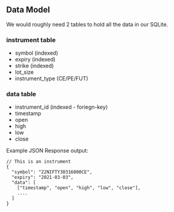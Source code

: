 ## Data Model

We would roughly need 2 tables to hold all the data in our SQLite.

### instrument table
- symbol (indexed)
- expiry (indexed)
- strike (indexed)
- lot_size
- instrument_type (CE/PE/FUT)

### data table
- instrument_id (indexed - foriegn-key)
- timestamp
- open
- high
- low
- close

Example JSON Response output:

```
// This is an instrument
{
  "symbol": "22NIFTY30316000CE",
  "expiry": "2021-03-03",
  "data": [
    ["timestamp", "open", "high", "low", "close"],
    ....
  ]
}
```